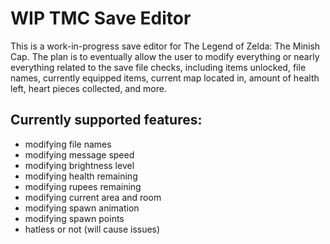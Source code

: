 # WIP TMC Save Editor

This is a work-in-progress save editor for The Legend of Zelda: The Minish Cap. The plan is to eventually allow the user to modify everything or nearly everything related to the save file checks, including items unlocked, file names, currently equipped items, current map located in, amount of health left, heart pieces collected, and more.

## Currently supported features:

* modifying file names
* modifying message speed
* modifying brightness level
* modifying health remaining
* modifying rupees remaining
* modifying current area and room
* modifying spawn animation
* modifying spawn points
* hatless or not (will cause issues)
